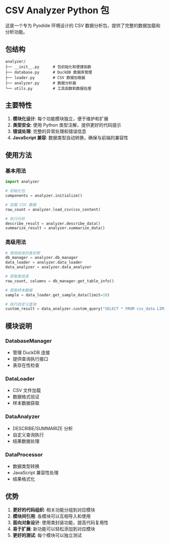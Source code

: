 # CSV Analyzer Python 包

这是一个专为 Pyodide 环境设计的 CSV 数据分析包，提供了完整的数据加载和分析功能。

## 包结构

```
analyzer/
├── __init__.py      # 包初始化和便捷函数
├── database.py      # DuckDB 数据库管理
├── loader.py        # CSV 数据加载器
├── analyzer.py      # 数据分析器
└── utils.py         # 工具函数和数据处理
```

## 主要特性

1. **模块化设计**: 每个功能模块独立，便于维护和扩展
2. **类型安全**: 使用 Python 类型注解，提供更好的代码提示
3. **错误处理**: 完整的异常处理和错误信息
4. **JavaScript 兼容**: 数据类型自动转换，确保与前端的兼容性

## 使用方法

### 基本用法

```python
import analyzer

# 初始化包
components = analyzer.initialize()

# 加载 CSV 数据
row_count = analyzer.load_csv(csv_content)

# 执行分析
describe_result = analyzer.describe_data()
summarize_result = analyzer.summarize_data()
```

### 高级用法

```python
# 使用具体的类实例
db_manager = analyzer.db_manager
data_loader = analyzer.data_loader
data_analyzer = analyzer.data_analyzer

# 获取表信息
row_count, columns = db_manager.get_table_info()

# 获取样本数据
sample = data_loader.get_sample_data(limit=10)

# 执行自定义查询
custom_result = data_analyzer.custom_query("SELECT * FROM csv_data LIMIT 5")
```

## 模块说明

### DatabaseManager
- 管理 DuckDB 连接
- 提供查询执行接口
- 表存在性检查

### DataLoader
- CSV 文件加载
- 数据格式验证
- 样本数据获取

### DataAnalyzer
- DESCRIBE/SUMMARIZE 分析
- 自定义查询执行
- 结果数据处理

### DataProcessor
- 数据类型转换
- JavaScript 兼容性处理
- 结果格式化

## 优势

1. **更好的代码组织**: 相关功能分组到对应模块
2. **模块间引用**: 各模块可以互相导入和使用
3. **面向对象设计**: 使用类封装功能，提高代码复用性
4. **易于扩展**: 新功能可以轻松添加到对应模块
5. **更好的测试**: 每个模块可以独立测试 